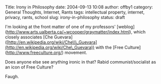 Title: Irony in Philosophy
date: 2004-09-13 10:08
author: offby1
category: General Thoughts, Internet, Rants
tags: intellectual property, internet, privacy, rants, school
slug: irony-in-philosophy
status: draft

I\'m looking at the front matter of one of my professors\' \[weblog\](<http://www.arts.ualberta.ca/~wcooper/graymatter/index.html>), which closely associates \[Che Guevara\]([http://en.wikipedia.org/wiki/Che\\\_Guevara](http://en.wikipedia.org/wiki/Che\_Guevara)) with the \[Free Culture\](<http://www.freeculture.org/>) movement.

Does anyone else see anything ironic in that? Rabid communist/socialist as an icon of Free Culture?

Faugh.
